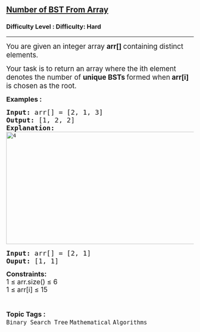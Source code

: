 <h2><a href="https://www.geeksforgeeks.org/problems/number-of-bst-from-array/1?_gl=1*i00b9d*_up*MQ..*_gs*MQ..&gclid=CjwKCAjw--K_BhB5EiwAuwYoylK5XzDwQqyzmbeNyd6lbwEki04LPSPJ3QfSMrU-U2MbFA0DRoegrBoCPiYQAvD_BwE&gbraid=0AAAAAC9yBkDs_DoJKxMS1sI6NNYmbwb_h">Number of BST From Array</a></h2><h3>Difficulty Level : Difficulty: Hard</h3><hr><div class="problems_problem_content__Xm_eO"><p><span style="font-size: 14pt;">You are given an integer array <strong>arr[] </strong>containing distinct elements.</span></p>
<p class="MsoNormal"><span style="font-size: 14pt;"> Your task is to return an array where the ith element denotes the number of <strong>unique BSTs </strong>formed when<strong> arr[i] </strong>is chosen as the root.</span></p>
<p><span style="font-size: 18px;"><strong>Examples :</strong></span></p>
<pre><span style="font-size: 18px;"><strong>Input:</strong> arr[] = [2, 1, 3]
<strong>Output:</strong> [1, 2, 2]<br></span><span style="font-size: 18px;"><strong>Explanation:</strong> <br></span><img src="https://media.geeksforgeeks.org/wp-content/uploads/20251013182454636675/4.webp" alt="4" width="604" height="302"></pre>
<pre><span style="font-size: 18px;"><strong>Input: </strong>arr[] = [2, 1]
<strong>Ouput: </strong>[1, 1]</span>
</pre>
<p><span style="font-size: 18px;"><strong>Constraints:</strong><br>1 ≤ arr.size() ≤ 6<br>1 ≤ arr[i] ≤ 15</span></p></div><br><p><span style=font-size:18px><strong>Topic Tags : </strong><br><code>Binary Search Tree</code>&nbsp;<code>Mathematical</code>&nbsp;<code>Algorithms</code>&nbsp;